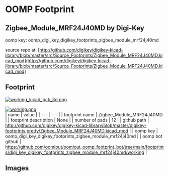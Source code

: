 # OOMP Footprint  
## Zigbee_Module_MRF24J40MD  by Digi-Key  
  
oomp key: oomp_digi_key_digikey_footprints_zigbee_module_mrf24j40md  
  
source repo at: [http://github.com/digikey/digikey-kicad-library/blob/master/src/Source_Footprints/Zigbee_Module_MRF24J40MD.kicad_mod](http://github.com/digikey/digikey-kicad-library/blob/master/src/Source_Footprints/Zigbee_Module_MRF24J40MD.kicad_mod)  
## Footprint  
  
[![working_kicad_pcb_3d.png](working_kicad_pcb_3d_600.png)](working_kicad_pcb_3d.png)  
  
[![working.png](working_600.png)](working.png)  
| name | value | 
| --- | --- | 
| footprint name | Zigbee_Module_MRF24J40MD | 
| footprint description | None | 
| number of pads | 12 | 
| github path | http://github.com/digikey/digikey-kicad-library/blob/master/digikey-footprints.pretty/Zigbee_Module_MRF24J40MD.kicad_mod | 
| oomp key | oomp_digi_key_digikey_footprints_zigbee_module_mrf24j40md | 
| oomp bot github | https://github.com/oomlout/oomlout_oomp_footprint_bot/tree/main/footprints/digi_key_digikey_footprints_zigbee_module_mrf24j40md/working | 
## Images  
